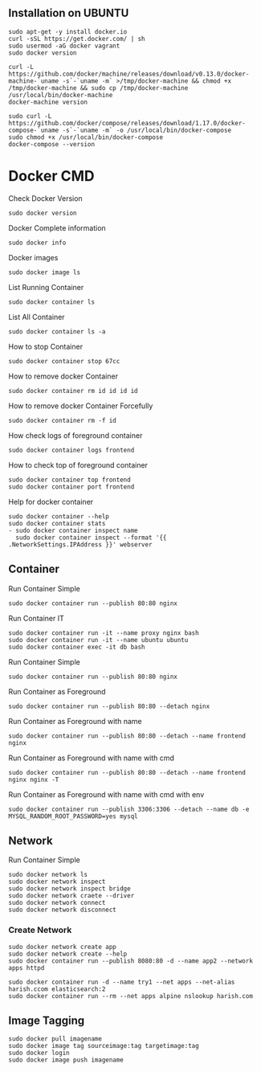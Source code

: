 ## Installation on UBUNTU
```
sudo apt-get -y install docker.io
curl -sSL https://get.docker.com/ | sh
sudo usermod -aG docker vagrant
sudo docker version
```
```
curl -L https://github.com/docker/machine/releases/download/v0.13.0/docker-machine-`uname -s`-`uname -m` >/tmp/docker-machine && chmod +x /tmp/docker-machine && sudo cp /tmp/docker-machine /usr/local/bin/docker-machine
docker-machine version
```
```
sudo curl -L https://github.com/docker/compose/releases/download/1.17.0/docker-compose-`uname -s`-`uname -m` -o /usr/local/bin/docker-compose
sudo chmod +x /usr/local/bin/docker-compose
docker-compose --version
```

# Docker CMD
Check Docker Version
```
sudo docker version
```
Docker Complete information
```
sudo docker info
```
Docker images
```
sudo docker image ls
```
List Running Container
```
sudo docker container ls
```
List All Container
```
sudo docker container ls -a
```
How to stop Container
```
sudo docker container stop 67cc
```
How to remove docker Container
```
sudo docker container rm id id id id
```
How to remove docker Container Forcefully
```
sudo docker container rm -f id
```
How check logs of foreground container
```
sudo docker container logs frontend
```
How to check top of foreground container
```
sudo docker container top frontend
sudo docker container port frontend
```
Help for docker container
```
sudo docker container --help
sudo docker container stats
- sudo docker container inspect name
  sudo docker container inspect --format '{{ .NetworkSettings.IPAddress }}' webserver
```


## Container
Run Container Simple
```
sudo docker container run --publish 80:80 nginx
```
Run Container IT
```
sudo docker container run -it --name proxy nginx bash
sudo docker container run -it --name ubuntu ubuntu
sudo docker container exec -it db bash
```
Run Container Simple
```
sudo docker container run --publish 80:80 nginx
```
Run Container as Foreground
```
sudo docker container run --publish 80:80 --detach nginx
```
Run Container as Foreground with name
```
sudo docker container run --publish 80:80 --detach --name frontend nginx
```
Run Container as Foreground with name with cmd
```
sudo docker container run --publish 80:80 --detach --name frontend nginx nginx -T
```
Run Container as Foreground with name with cmd with env
```
sudo docker container run --publish 3306:3306 --detach --name db -e MYSQL_RANDOM_ROOT_PASSWORD=yes mysql
```


## Network
Run Container Simple
```
sudo docker network ls
sudo docker network inspect
sudo docker network inspect bridge
sudo docker network craete --driver
sudo docker network connect
sudo docker network disconnect
```

### Create Network
```
sudo docker network create app
sudo docker network create --help
sudo docker container run --publish 8080:80 -d --name app2 --network apps httpd

sudo docker container run -d --name try1 --net apps --net-alias harish.ccom elasticsearch:2
sudo docker container run --rm --net apps alpine nslookup harish.com
```

## Image Tagging
```
sudo docker pull imagename
sudo docker image tag sourceimage:tag targetimage:tag
sudo docker login
sudo docker image push imagename
```
